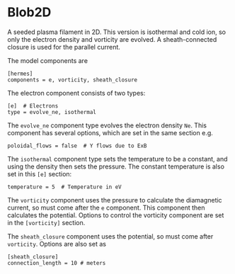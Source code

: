 Blob2D
======

A seeded plasma filament in 2D. This version is isothermal and cold ion,
so only the electron density and vorticity are evolved. A sheath-connected
closure is used for the parallel current.

The model components are
```
[hermes]
components = e, vorticity, sheath_closure
```

The electron component consists of two types:
```
[e]  # Electrons
type = evolve_ne, isothermal
```

The `evolve_ne` component type evolves the electron density `Ne`. This component
has several options, which are set in the same section e.g.
```
poloidal_flows = false  # Y flows due to ExB
```

The `isothermal` component type sets the temperature to be a constant, and using
the density then sets the pressure. The constant temperature is also
set in this `[e]` section:
```
temperature = 5  # Temperature in eV
```

The `vorticity` component uses the pressure to calculate the diamagnetic current,
so must come after the `e` component. This component then calculates the potential.
Options to control the vorticity component are set in the `[vorticity]` section.

The `sheath_closure` component uses the potential, so must come after `vorticity`.
Options are also set as
```
[sheath_closure]
connection_length = 10 # meters
```

